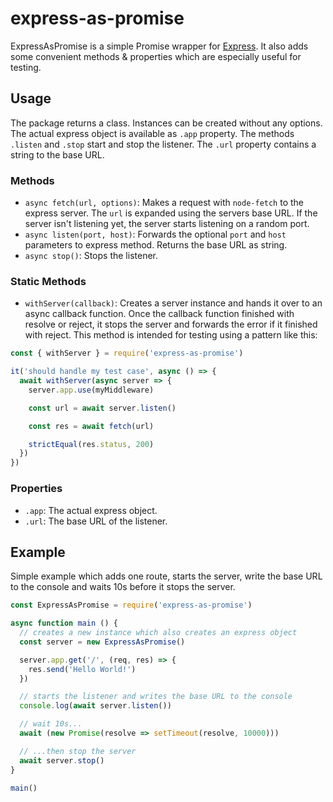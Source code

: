 # express-as-promise

ExpressAsPromise is a simple Promise wrapper for [Express](http://expressjs.com/).
It also adds some convenient methods & properties which are especially useful for testing.

## Usage

The package returns a class.
Instances can be created without any options.
The actual express object is available as `.app` property.
The methods `.listen` and `.stop` start and stop the listener.
The `.url` property contains a string to the base URL.

### Methods

- `async fetch(url, options)`: Makes a request with `node-fetch` to the express server.
  The `url` is expanded using the servers base URL.
  If the server isn't listening yet, the server starts listening on a random port.
- `async listen(port, host)`: Forwards the optional `port` and `host` parameters to express method.
  Returns the base URL as string.
- `async stop()`: Stops the listener. 

### Static Methods

- `withServer(callback)`: Creates a server instance and hands it over to an async callback function.
  Once the callback function finished with resolve or reject, it stops the server and forwards the error if it finished with reject.
  This method is intended for testing using a pattern like this:

```javascript
const { withServer } = require('express-as-promise')

it('should handle my test case', async () => {
  await withServer(async server => {
    server.app.use(myMiddleware)

    const url = await server.listen()

    const res = await fetch(url)

    strictEqual(res.status, 200)
  })
})
```

### Properties 

- `.app`: The actual express object.
- `.url`: The base URL of the listener.

## Example

Simple example which adds one route, starts the server, write the base URL to the console and waits 10s before it stops the server. 

```javascript
const ExpressAsPromise = require('express-as-promise')

async function main () {
  // creates a new instance which also creates an express object
  const server = new ExpressAsPromise()

  server.app.get('/', (req, res) => {
    res.send('Hello World!')
  })

  // starts the listener and writes the base URL to the console
  console.log(await server.listen())

  // wait 10s...
  await (new Promise(resolve => setTimeout(resolve, 10000)))

  // ...then stop the server
  await server.stop()
}

main()

```
